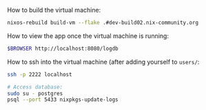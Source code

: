 How to build the virtual machine:

```sh
nixos-rebuild build-vm --flake .#dev-build02.nix-community.org
```

How to view the app once the virtual machine is running:

```sh
$BROWSER http://localhost:8080/logdb
```

How to ssh into the virtual machine (after adding yourself to `users/`:

```sh
ssh -p 2222 localhost

# Access database:
sudo su - postgres
psql --port 5433 nixpkgs-update-logs
```
